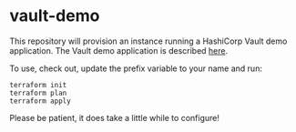 # vault-demo

This repository will provision an instance running a HashiCorp Vault demo application. The Vault demo application is described [here](https://github.com/assareh/transit-app-example).

To use, check out, update the prefix variable to your name and run:
```
terraform init
terraform plan
terraform apply
```
Please be patient, it does take a little while to configure!